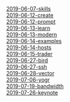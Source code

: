 
[2019-06-07-skills](2019-06-07-skills.md) <br>
[2019-06-12-create](2019-06-12-create.md) <br>
[2019-06-12-prompt](2019-06-12-prompt.md) <br>
[2019-06-13-learn](2019-06-13-learn.md) <br>
[2019-06-13-modern](2019-06-13-modern.md) <br>
[2019-06-14-examples](2019-06-14-examples.md) <br>
[2019-06-14-hosts](2019-06-14-hosts.md) <br>
[2019-06-15-trader](2019-06-15-trader.md) <br>
[2019-06-27-bird](2019-06-27-bird.md) <br>
[2019-06-27-ssh](2019-06-27-ssh.md) <br>
[2019-06-28-vector](2019-06-28-vector.md) <br>
[2019-07-06-yogr](2019-07-06-yogr.md) <br>
[2019-07-19-bandwidth](2019-07-19-bandwidth.md) <br>
[2019-07-26-keynote](2019-07-26-keynote.md) <br>
